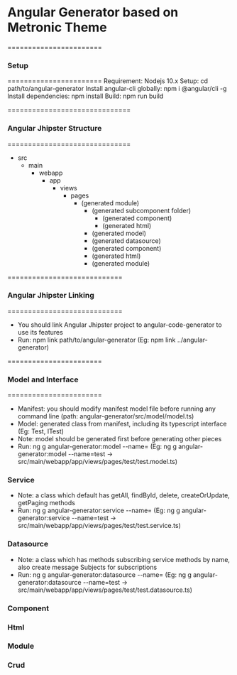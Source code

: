 # Angular Generator based on Metronic Theme

=======================

### Setup

=======================
Requirement: Nodejs 10.x
Setup: cd path/to/angular-generator
Install angular-cli globally: npm i @angular/cli -g
Install dependencies: npm install
Build: npm run build

==============================

### Angular Jhipster Structure

==============================

- src
  - main
    - webapp
      - app
        - views
          - pages
            - (generated module)
              - (generated subcomponent folder)
                - (generated component)
                - (generated html)
              - (generated model)
              - (generated datasource)
              - (generated component)
              - (generated html)
              - (generated module)

============================

### Angular Jhipster Linking

============================

- You should link Angular Jhipster project to angular-code-generator to use its features
- Run: npm link path/to/angular-generator (Eg: npm link ../angular-generator)

=======================

### Model and Interface

=======================

- Manifest: you should modify manifest model file before running any command line (path: angular-generator/src/model/model.ts)
- Model: generated class from manifest, including its typescript interface (Eg: Test, ITest)
- Note: model should be generated first before generating other pieces
- Run: ng g angular-generator:model --name=<name> (Eg: ng g angular-generator:model --name=test -> src/main/webapp/app/views/pages/test/test.model.ts)

### Service

- Note: a class which default has getAll, findById, delete, createOrUpdate, getPaging methods
- Run: ng g angular-generator:service --name=<name> (Eg: ng g angular-generator:service --name=test -> src/main/webapp/app/views/pages/test/test.service.ts)

### Datasource

- Note: a class which has methods subscribing service methods by name, also create message Subjects for subscriptions
- Run: ng g angular-generator:datasource --name=<name> (Eg: ng g angular-generator:datasource --name=test -> src/main/webapp/app/views/pages/test/test.datasource.ts)

### Component

### Html

### Module

### Crud
